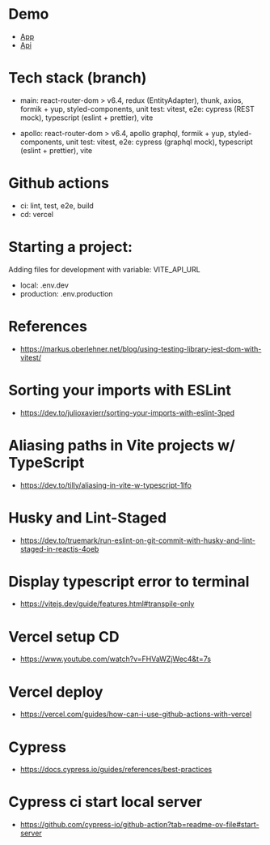 # Demo
- [App](https://to-do-vite.vercel.app/)
- [Api](https://github.com/Manuilenkoart/to-do-vite-api)

# Tech stack (branch)
- main: react-router-dom > v6.4, redux (EntityAdapter), thunk, axios, formik + yup, styled-components, unit test: vitest, e2e: cypress (REST mock), typescript (eslint + prettier), vite

- apollo: react-router-dom > v6.4, apollo graphql, formik + yup, styled-components, unit test: vitest, e2e: cypress (graphql mock), typescript (eslint + prettier), vite

# Github actions
- ci: lint, test, e2e, build
- cd: vercel

# Starting a project:
Adding files for development with variable: VITE_API_URL
- local: .env.dev
- production: .env.production

# References
- https://markus.oberlehner.net/blog/using-testing-library-jest-dom-with-vitest/

# Sorting your imports with ESLint
- https://dev.to/julioxavierr/sorting-your-imports-with-eslint-3ped

# Aliasing paths in Vite projects w/ TypeScript
- https://dev.to/tilly/aliasing-in-vite-w-typescript-1lfo

# Husky and Lint-Staged
- https://dev.to/truemark/run-eslint-on-git-commit-with-husky-and-lint-staged-in-reactjs-4oeb

# Display typescript error to terminal
- https://vitejs.dev/guide/features.html#transpile-only

# Vercel setup CD
- https://www.youtube.com/watch?v=FHVaWZjWec4&t=7s

# Vercel deploy
- https://vercel.com/guides/how-can-i-use-github-actions-with-vercel

# Cypress
- https://docs.cypress.io/guides/references/best-practices

# Cypress ci start local server
- https://github.com/cypress-io/github-action?tab=readme-ov-file#start-server